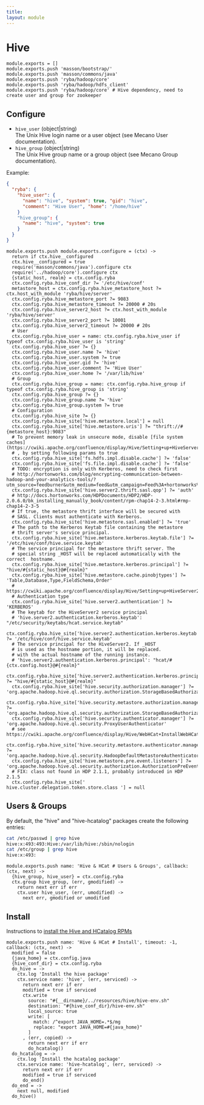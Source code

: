 ```yaml
---
title: 
layout: module
---
```


# Hive

    module.exports = []
    module.exports.push 'masson/bootstrap/'
    module.exports.push 'masson/commons/java'
    module.exports.push 'ryba/hadoop/core'
    module.exports.push 'ryba/hadoop/hdfs_client'
    module.exports.push 'ryba/hadoop/core' # Hive dependency, need to create user and group for zookeeper

## Configure

*   `hive_user` (object|string)   
    The Unix Hive login name or a user object (see Mecano User documentation).   
*   `hive_group` (object|string)   
    The Unix Hive group name or a group object (see Mecano Group documentation).   

Example:

```json
{
  "ryba": {
    "hive_user": {
      "name": "hive", "system": true, "gid": "hive",
      "comment": "Hive User", "home": "/home/hive"
    }
    "hive_group": {
      "name": "hive", "system": true
    }
  }
}
```

    module.exports.push module.exports.configure = (ctx) ->
      return if ctx.hive__configured
      ctx.hive__configured = true
      require('masson/commons/java').configure ctx
      require('../hadoop/core').configure ctx
      {static_host, realm} = ctx.config.ryba
      ctx.config.ryba.hive_conf_dir ?= '/etc/hive/conf'
      metastore_host = ctx.config.ryba.hive_metastore_host ?= ctx.host_with_module 'ryba/hive/server'
      ctx.config.ryba.hive_metastore_port ?= 9083
      ctx.config.ryba.hive_metastore_timeout ?= 20000 # 20s
      ctx.config.ryba.hive_server2_host ?= ctx.host_with_module 'ryba/hive/server'
      ctx.config.ryba.hive_server2_port ?= 10001
      ctx.config.ryba.hive_server2_timeout ?= 20000 # 20s
      # User
      ctx.config.ryba.hive_user = name: ctx.config.ryba.hive_user if typeof ctx.config.ryba.hive_user is 'string'
      ctx.config.ryba.hive_user ?= {}
      ctx.config.ryba.hive_user.name ?= 'hive'
      ctx.config.ryba.hive_user.system ?= true
      ctx.config.ryba.hive_user.gid ?= 'hive'
      ctx.config.ryba.hive_user.comment ?= 'Hive User'
      ctx.config.ryba.hive_user.home ?= '/var/lib/hive'
      # Group
      ctx.config.ryba.hive_group = name: ctx.config.ryba.hive_group if typeof ctx.config.ryba.hive_group is 'string'
      ctx.config.ryba.hive_group ?= {}
      ctx.config.ryba.hive_group.name ?= 'hive'
      ctx.config.ryba.hive_group.system ?= true
      # Configuration
      ctx.config.ryba.hive_site ?= {}
      ctx.config.ryba.hive_site['hive.metastore.local'] = null
      ctx.config.ryba.hive_site['hive.metastore.uris'] ?= "thrift://#{metastore_host}:9083"
      # To prevent memory leak in unsecure mode, disable [file system caches](https://cwiki.apache.org/confluence/display/Hive/Setting+up+HiveServer2)
      # , by setting following params to true
      ctx.config.ryba.hive_site['fs.hdfs.impl.disable.cache'] ?= 'false'
      ctx.config.ryba.hive_site['fs.file.impl.disable.cache'] ?= 'false'
      # TODO: encryption is only with Kerberos, need to check first
      # http://hortonworks.com/blog/encrypting-communication-between-hadoop-and-your-analytics-tools/?utm_source=feedburner&utm_medium=feed&utm_campaign=Feed%3A+hortonworks%2Ffeed+%28Hortonworks+on+Hadoop%29
      ctx.config.ryba.hive_site['hive.server2.thrift.sasl.qop'] ?= 'auth'
      # http://docs.hortonworks.com/HDPDocuments/HDP2/HDP-2.0.6.0/bk_installing_manually_book/content/rpm-chap14-2-3.html#rmp-chap14-2-3-5
      # If true, the metastore thrift interface will be secured with
      # SASL. Clients must authenticate with Kerberos.
      ctx.config.ryba.hive_site['hive.metastore.sasl.enabled'] ?= 'true'
      # The path to the Kerberos Keytab file containing the metastore
      # thrift server's service principal.
      ctx.config.ryba.hive_site['hive.metastore.kerberos.keytab.file'] ?= '/etc/hive/conf/hive.service.keytab'
      # The service principal for the metastore thrift server. The
      # special string _HOST will be replaced automatically with the correct  hostname.
      ctx.config.ryba.hive_site['hive.metastore.kerberos.principal'] ?= "hive/#{static_host}@#{realm}"
      ctx.config.ryba.hive_site['hive.metastore.cache.pinobjtypes'] ?= 'Table,Database,Type,FieldSchema,Order'
      # https://cwiki.apache.org/confluence/display/Hive/Setting+up+HiveServer2
      # Authentication type
      ctx.config.ryba.hive_site['hive.server2.authentication'] ?= 'KERBEROS'
      # The keytab for the HiveServer2 service principal
      # 'hive.server2.authentication.kerberos.keytab': "/etc/security/keytabs/hcat.service.keytab"
      ctx.config.ryba.hive_site['hive.server2.authentication.kerberos.keytab'] ?= '/etc/hive/conf/hive.service.keytab'
      # The service principal for the HiveServer2. If _HOST
      # is used as the hostname portion, it will be replaced.
      # with the actual hostname of the running instance.
      # 'hive.server2.authentication.kerberos.principal': "hcat/#{ctx.config.host}@#{realm}"
      ctx.config.ryba.hive_site['hive.server2.authentication.kerberos.principal'] ?= "hive/#{static_host}@#{realm}"
      ctx.config.ryba.hive_site['hive.security.authorization.manager'] ?= 'org.apache.hadoop.hive.ql.security.authorization.StorageBasedAuthorizationProvider'
      ctx.config.ryba.hive_site['hive.security.metastore.authorization.manager'] ?= 'org.apache.hadoop.hive.ql.security.authorization.StorageBasedAuthorizationProvider'
      ctx.config.ryba.hive_site['hive.security.authenticator.manager'] ?= 'org.apache.hadoop.hive.ql.security.ProxyUserAuthenticator'
      # see https://cwiki.apache.org/confluence/display/Hive/WebHCat+InstallWebHCat
      ctx.config.ryba.hive_site['hive.security.metastore.authenticator.manager'] ?= 'org.apache.hadoop.hive.ql.security.HadoopDefaultMetastoreAuthenticator'
      ctx.config.ryba.hive_site['hive.metastore.pre.event.listeners'] ?= 'org.apache.hadoop.hive.ql.security.authorization.AuthorizationPreEventListener'
      # FIX: class not found in HDP 2.1.1, probably introduced in HDP 2.1.5
      ctx.config.ryba.hive_site[' hive.cluster.delegation.token.store.class '] = null

## Users & Groups

By default, the "hive" and "hive-hcatalog" packages create the following
entries:

```bash
cat /etc/passwd | grep hive
hive:x:493:493:Hive:/var/lib/hive:/sbin/nologin
cat /etc/group | grep hive
hive:x:493:
```

    module.exports.push name: 'Hive & HCat # Users & Groups', callback: (ctx, next) ->
      {hive_group, hive_user} = ctx.config.ryba
      ctx.group hive_group, (err, gmodified) ->
        return next err if err
        ctx.user hive_user, (err, umodified) ->
          next err, gmodified or umodified

## Install

Instructions to [install the Hive and HCatalog RPMs](http://docs.hortonworks.com/HDPDocuments/HDP1/HDP-1.2.3/bk_installing_manually_book/content/rpm-chap6-1.html)

    module.exports.push name: 'Hive & HCat # Install', timeout: -1, callback: (ctx, next) ->
      modified = false
      {java_home} = ctx.config.java
      {hive_conf_dir} = ctx.config.ryba
      do_hive = ->
        ctx.log 'Install the hive package'
        ctx.service name: 'hive', (err, serviced) ->
          return next err if err
          modified = true if serviced
          ctx.write
            source: "#{__dirname}/../resources/hive/hive-env.sh"
            destination: "#{hive_conf_dir}/hive-env.sh"
            local_source: true
            write: [
              match: /^export JAVA_HOME=.*$/mg
              replace: "export JAVA_HOME=#{java_home}"
            ]
          , (err, copied) ->
            return next err if err
            do_hcatalog()
      do_hcatalog = ->
        ctx.log 'Install the hcatalog package'
        ctx.service name: 'hive-hcatalog', (err, serviced) ->
          return next err if err
          modified = true if serviced
          do_end()
      do_end = ->
        next null, modified
      do_hive()





